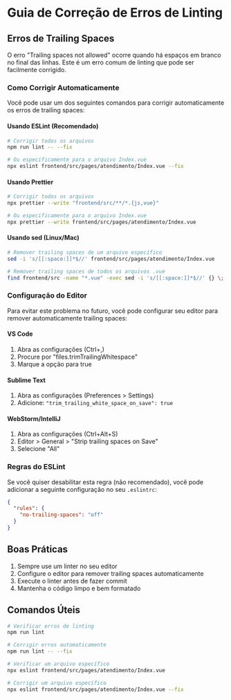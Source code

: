 # Guia de Correção de Erros de Linting

## Erros de Trailing Spaces

O erro "Trailing spaces not allowed" ocorre quando há espaços em branco no final das linhas. Este é um erro comum de linting que pode ser facilmente corrigido.

### Como Corrigir Automaticamente

Você pode usar um dos seguintes comandos para corrigir automaticamente os erros de trailing spaces:

#### Usando ESLint (Recomendado)

```bash
# Corrigir todos os arquivos
npm run lint -- --fix

# Ou especificamente para o arquivo Index.vue
npx eslint frontend/src/pages/atendimento/Index.vue --fix
```

#### Usando Prettier

```bash
# Corrigir todos os arquivos
npx prettier --write "frontend/src/**/*.{js,vue}"

# Ou especificamente para o arquivo Index.vue
npx prettier --write frontend/src/pages/atendimento/Index.vue
```

#### Usando sed (Linux/Mac)

```bash
# Remover trailing spaces de um arquivo específico
sed -i 's/[[:space:]]*$//' frontend/src/pages/atendimento/Index.vue

# Remover trailing spaces de todos os arquivos .vue
find frontend/src -name "*.vue" -exec sed -i 's/[[:space:]]*$//' {} \;
```

### Configuração do Editor

Para evitar este problema no futuro, você pode configurar seu editor para remover automaticamente trailing spaces:

#### VS Code

1. Abra as configurações (Ctrl+,)
2. Procure por "files.trimTrailingWhitespace"
3. Marque a opção para true

#### Sublime Text

1. Abra as configurações (Preferences > Settings)
2. Adicione: `"trim_trailing_white_space_on_save": true`

#### WebStorm/IntelliJ

1. Abra as configurações (Ctrl+Alt+S)
2. Editor > General > "Strip trailing spaces on Save"
3. Selecione "All"

### Regras do ESLint

Se você quiser desabilitar esta regra (não recomendado), você pode adicionar a seguinte configuração no seu `.eslintrc`:

```json
{
  "rules": {
    "no-trailing-spaces": "off"
  }
}
```

## Boas Práticas

1. Sempre use um linter no seu editor
2. Configure o editor para remover trailing spaces automaticamente
3. Execute o linter antes de fazer commit
4. Mantenha o código limpo e bem formatado

## Comandos Úteis

```bash
# Verificar erros de linting
npm run lint

# Corrigir erros automaticamente
npm run lint -- --fix

# Verificar um arquivo específico
npx eslint frontend/src/pages/atendimento/Index.vue

# Corrigir um arquivo específico
npx eslint frontend/src/pages/atendimento/Index.vue --fix
```

